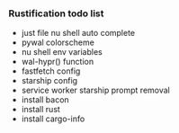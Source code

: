### Rustification todo list
- just file nu shell auto complete
- pywal colorscheme
- nu shell env variables
- wal-hypr() function
- fastfetch config
- starship config
- service worker starship prompt removal
- install bacon
- install rust
- install cargo-info

